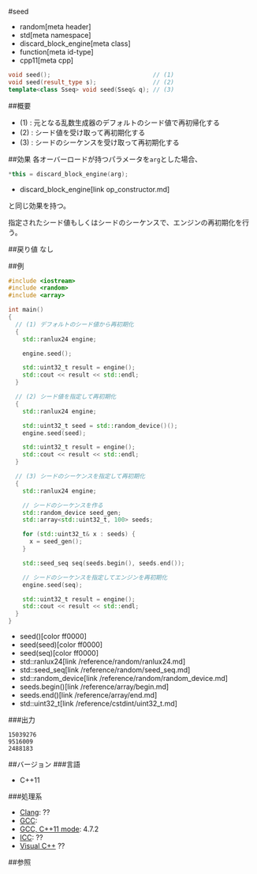 #seed
* random[meta header]
* std[meta namespace]
* discard_block_engine[meta class]
* function[meta id-type]
* cpp11[meta cpp]

```cpp
void seed();                             // (1)
void seed(result_type s);                // (2)
template<class Sseq> void seed(Sseq& q); // (3)
```

##概要
- (1) : 元となる乱数生成器のデフォルトのシード値で再初帰化する
- (2) : シード値を受け取って再初期化する
- (3) : シードのシーケンスを受け取って再初期化する


##効果
各オーバーロードが持つパラメータを`arg`とした場合、

```cpp
*this = discard_block_engine(arg);
```
* discard_block_engine[link op_constructor.md]

と同じ効果を持つ。

指定されたシード値もしくはシードのシーケンスで、エンジンの再初期化を行う。


##戻り値
なし


##例
```cpp
#include <iostream>
#include <random>
#include <array>

int main()
{
  // (1) デフォルトのシード値から再初期化
  {
    std::ranlux24 engine;

    engine.seed();

    std::uint32_t result = engine();
    std::cout << result << std::endl;
  }

  // (2) シード値を指定して再初期化
  {
    std::ranlux24 engine;

    std::uint32_t seed = std::random_device()();
    engine.seed(seed);

    std::uint32_t result = engine();
    std::cout << result << std::endl;
  }

  // (3) シードのシーケンスを指定して再初期化
  {
    std::ranlux24 engine;

    // シードのシーケンスを作る
    std::random_device seed_gen;
    std::array<std::uint32_t, 100> seeds;

    for (std::uint32_t& x : seeds) {
      x = seed_gen();
    }

    std::seed_seq seq(seeds.begin(), seeds.end());

    // シードのシーケンスを指定してエンジンを再初期化
    engine.seed(seq);

    std::uint32_t result = engine();
    std::cout << result << std::endl;
  }
}
```
* seed()[color ff0000]
* seed(seed)[color ff0000]
* seed(seq)[color ff0000]
* std::ranlux24[link /reference/random/ranlux24.md]
* std::seed_seq[link /reference/random/seed_seq.md]
* std::random_device[link /reference/random/random_device.md]
* seeds.begin()[link /reference/array/begin.md]
* seeds.end()[link /reference/array/end.md]
* std::uint32_t[link /reference/cstdint/uint32_t.md]

###出力
```
15039276
9516009
2488183
```

##バージョン
###言語
- C++11

###処理系
- [Clang](/implementation.md#clang): ??
- [GCC](/implementation.md#gcc): 
- [GCC, C++11 mode](/implementation.md#gcc): 4.7.2
- [ICC](/implementation.md#icc): ??
- [Visual C++](/implementation.md#visual_cpp) ??


##参照


